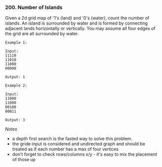 ### 200. Number of Islands

Given a 2d grid map of '1's (land) and '0's (water), count the number of islands. An island is surrounded by water and is formed by connecting adjacent lands horizontally or vertically. You may assume all four edges of the grid are all surrounded by water.

```
Example 1:

Input:
11110
11010
11000
00000

Output: 1
```

```
Example 2:

Input:
11000
11000
00100
00011

Output: 3
```

*Notes*
- a depth first search is the fasted way to solve this problem.
- the gride input is considered and undirected graph and should be treated as if each
number has a max of four vertices
- don't forget to check rows/columns x/y - it's easy to mix the placement of those up
